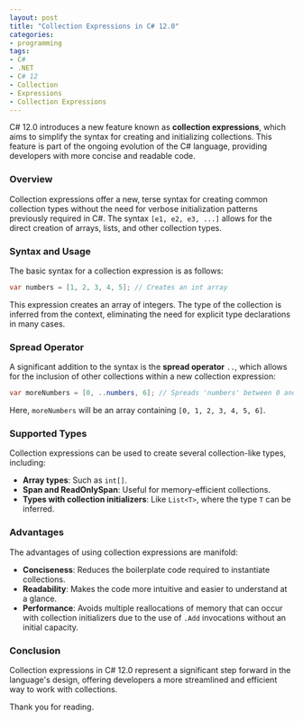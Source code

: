 ```yaml
---
layout: post
title: "Collection Expressions in C# 12.0"
categories:
- programming
tags:
- C#
- .NET
- C# 12
- Collection
- Expressions
- Collection Expressions
---
```


C# 12.0 introduces a new feature known as **collection expressions**, which aims to simplify the syntax for creating and initializing collections. This feature is part of the ongoing evolution of the C# language, providing developers with more concise and readable code.

### Overview
Collection expressions offer a new, terse syntax for creating common collection types without the need for verbose initialization patterns previously required in C#. The syntax `[e1, e2, e3, ...]` allows for the direct creation of arrays, lists, and other collection types.

### Syntax and Usage
The basic syntax for a collection expression is as follows:

```csharp
var numbers = [1, 2, 3, 4, 5]; // Creates an int array
```

This expression creates an array of integers. The type of the collection is inferred from the context, eliminating the need for explicit type declarations in many cases.

### Spread Operator
A significant addition to the syntax is the **spread operator** `..`, which allows for the inclusion of other collections within a new collection expression:

```csharp
var moreNumbers = [0, ..numbers, 6]; // Spreads 'numbers' between 0 and 6
```

Here, `moreNumbers` will be an array containing `[0, 1, 2, 3, 4, 5, 6]`.

### Supported Types
Collection expressions can be used to create several collection-like types, including:

- **Array types**: Such as `int[]`.
- **Span<T> and ReadOnlySpan<T>**: Useful for memory-efficient collections.
- **Types with collection initializers**: Like `List<T>`, where the type `T` can be inferred.

### Advantages
The advantages of using collection expressions are manifold:

- **Conciseness**: Reduces the boilerplate code required to instantiate collections.
- **Readability**: Makes the code more intuitive and easier to understand at a glance.
- **Performance**: Avoids multiple reallocations of memory that can occur with collection initializers due to the use of `.Add` invocations without an initial capacity.

### Conclusion
Collection expressions in C# 12.0 represent a significant step forward in the language's design, offering developers a more streamlined and efficient way to work with collections.

Thank you for reading.

